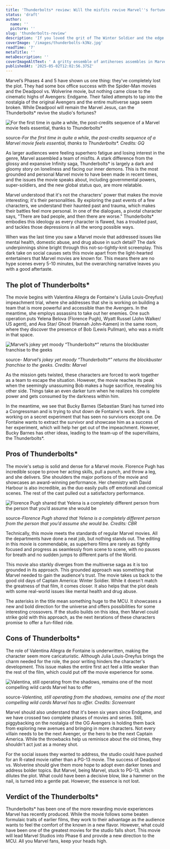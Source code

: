 ```yaml
---
title: 'Thunderbolts* review: Will the misfits revive Marvel''s fortunes? '
status: 'draft'
author:
  name: ''
  picture: ''
slug: 'thunderbolts-review'
description: 'If you loved the grit of The Winter Soldier and the edge of Suicide Squad, Thunderbolts will be your next obsession. Will the misfits save the sinking Marvel?'
coverImage: '/images/thunderbolts-k3Nz.jpg'
readTime: '7'
metaTitle: ''
metaDescription: ''
coverImageAltText: ' A gritty ensemble of antiheroes assembles in Marvel''s Thunderbolts, blending chaos, conflict, and redemption.'
publishedAt: '2025-05-02T12:02:56.375Z'
---
```


Marvel’s Phases 4 and 5 have shown us one thing: they've completely lost the plot. They had some box office success with the Spider-Man movies and the Deadpool vs. Wolverine movie, but nothing came close to the cinematic highs of Avengers: Endgame. Their failed attempts to tap into the nostalgia of the original Avengers and the entire multiverse saga seem broken. While Deadpool will remain the Marvel Jesus, can the Thunderbolts\* revive the studio's fortunes?

![For the first time in quite a while, the post-credits sequence of a Marvel movie feels essential, thanks to Thunderbolts\*](/images/thunderbolts-unconventional-superhero-team-cyMj.png)

source-*For the first time in quite a while, the post-credits sequence of a Marvel movie feels essential, thanks to Thunderbolts\*. Credits: GQ*

As larger audiences were feeling superhero fatigue and losing interest in the genre, Marvel assembled a team of misfits. A stark difference from the glossy and expansive Infinity saga, Thunderbolts\* is largely a dark and gloomy story on loneliness and facing our inner demons. This is the most grounded and personal Marvel movie to have been made in recent times, and the issues the movie speaks about, including governmental powers, super-soldiers, and the new global status quo, are more relatable.

Marvel understood that it's not the characters' power that makes the movie interesting; it's their personalities. By exploring the past events of a few characters, we understand their haunted past and trauma, which makes their battles feel more personal. In one of the dialogues, a pivotal character says, "There are bad people, and then there are worse." Thunderbolts\* embodies this ideology as every character is flawed, has a troubled past, and tackles those depressions in all the wrong possible ways.

When was the last time you saw a Marvel movie that addressed issues like mental health, domestic abuse, and drug abuse in such detail? The dark underpinnings shine bright through this not-so-tightly-knit screenplay. This dark take on social causes sets this movie apart from the light-hearted entertainers that Marvel movies are known for. This means there are no hype scenes every 5-10 minutes, but the overarching narrative leaves you with a good aftertaste.

## The plot of Thunderbolts\*

The movie begins with Valentina Allegra de Fontaine's (Julia Louis-Dreyfus) impeachment trial, where she addresses that she is working on building a team that is more powerful and accessible than the Avengers. In the meantime, she employs assassins to take out her enemies. One such operation puts Yelena Belova (Florence Pugh), Wyatt Russel (John Walker/ US agent), and Ava Star/ Ghost (Hannah John-Kamen) in the same room, where they discover the presence of Bob (Lewis Pullman), who was a misfit in that space.

![Marvel’s jokey yet moody “Thunderbolts\*” returns the blockbuster franchise to the geeks](/images/marvel-thunderbolts-returns-franchise-to-geeks-Q3NT.png)

source- *Marvel’s jokey yet moody “Thunderbolts\*” returns the blockbuster franchise to the geeks. Credits: Marvel*

As the mission gets twisted, these characters are forced to work together as a team to escape the situation. However, the movie reaches its peak when the seemingly unassuming Bob makes a huge sacrifice, revealing his other side. Things take an even darker turn when he realizes his complete power and gets consumed by the darkness within him.

In the meantime, we see that Bucky Barnes (Sebastian Stan) has turned into a Congressman and is trying to shut down de Fontaine's work. She is working on a secret experiment that has seen no survivors except one. De Fontaine wants to extract the survivor and showcase him as a success of her experiment, which will help her get out of the impeachment. However, Bucky Barnes has other ideas, leading to the team-up of the supervillains, the Thunderbolts\*.

## Pros of Thunderbolts\*

The movie's setup is solid and dense for a Marvel movie. Florence Pugh has incredible scope to prove her acting skills, pull a punch, and throw a leg, and she delivers. She shoulders the major portions of the movie and showcases an award-winning performance. Her chemistry with David Harbour is also incredible, as the duo easily pulls off emotional and comical scenes. The rest of the cast pulled out a satisfactory performance.

![Florence Pugh shared that Yelena is a completely different person from the person that you’d assume she would be](/images/florence-pugh-says-yelena-is-unexpected-character-kwMj.png)

source-*Florence Pugh shared that Yelena is a completely different person from the person that you’d assume she would be. Credits: CBR*

Technically, this movie meets the standards of regular Marvel movies. All the departments have done a neat job, but nothing stands out. The editing in this movie is commendable, as superhero films are rarely as tightly focused and progress as seamlessly from scene to scene, with no pauses for breath and no sudden jumps to different parts of the World.

This movie also starkly diverges from the multiverse saga as it is too grounded in its approach. This grounded approach was something that Marvel needed to gain the audience's trust. The movie takes us back to the good old days of Captain America: Winter Soldier. While it doesn't match the greatness of that film, it comes closer. It also helps that the plot deals with some real-world issues like mental health and drug abuse.

The asterisks in the title mean something huge to the MCU. It showcases a new and bold direction for the universe and offers possibilities for some interesting crossovers. If the studio builds on this idea, then Marvel could strike gold with this approach, as the next iterations of these characters promise to offer a fun-filled ride.

## Cons of Thunderbolts\*

The role of Valentina Allegra de Fontaine is underwritten, making the character seem more caricaturistic. Although Julia Louis-Dreyfus brings the charm needed for the role, the poor writing hinders the character's development. This issue makes the entire first act feel a little weaker than the rest of the film, which could put off the movie experience for some.

![Valentina, still operating from the shadows, remains one of the most compelling wild cards Marvel has to offer](/images/valentina-marvels-shadowy-wild-card-character-M0OT.png)

source-*Valentina, still operating from the shadows, remains one of the most compelling wild cards Marvel has to offer. Credits: Screenrant*

Marvel should also understand that it's been six years since Endgame, and we have crossed two complete phases of movies and series. Still, piggybacking on the nostalgia of the OG Avengers is holding them back from exploring new avenues and bringing in more characters. Not every villain needs to be the next Avenger, or the hero to be the next Captain America. While the throwbacks help us reminisce about the old times, they shouldn't act just as a money shot.

For the social issues they wanted to address, the studio could have pushed for an R-rated movie rather than a PG-13 movie. The success of Deadpool vs. Wolverine should give them more hope to adopt even darker tones and address bolder topics. But Marvel, being Marvel, stuck to PG-13, which dilutes the plot. What could have been a decisive blow, like a hammer on the nail, is turned into a gentle pat. However, the essence is not lost.

## Verdict of the Thunderbolts\*

Thunderbolts\* has been one of the more rewarding movie experiences Marvel has recently produced. While the movie follows some beaten formulaic traits of earlier films, they work to their advantage as the audience wants to feel the comfort of the known in a new flavor. However, what could have been one of the greatest movies for the studio falls short. This movie will lead Marvel Studios into Phase 6 and provide a new direction to the MCU. All you Marvel fans, keep your heads high.